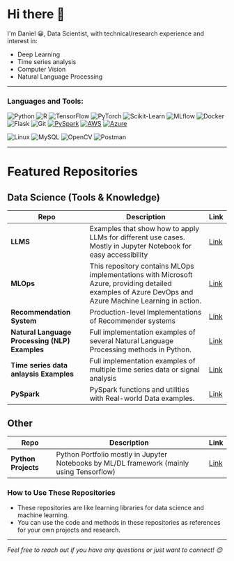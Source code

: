 # Hi there 👋

 I'm Daniel 😀, Data Scientist, with technical/research experience and interest in:
- Deep Learning
- Time series analysis
- Computer Vision
- Natural Language Processing

---

### Languages and Tools:
![Python](https://img.shields.io/badge/-Python-3776AB?style=flat-square&logo=python&logoColor=white)
![R](https://img.shields.io/badge/-Python-3776AB?style=flat-square&logo=python&logoColor=white)
![TensorFlow](https://img.shields.io/badge/-TensorFlow-FF6F00?style=flat-square&logo=tensorflow&logoColor=white)
![PyTorch](https://img.shields.io/badge/-PyTorch-EE4C2C?style=flat-square&logo=pytorch&logoColor=white)
![Scikit-Learn](https://img.shields.io/badge/-ScikitLearn-F7931E?style=flat-square&logo=scikit-learn&logoColor=white)
![MLflow](https://img.shields.io/badge/-MLflow-E6530D?style=flat-square&logo=mlflow&logoColor=white) 
![Docker](https://img.shields.io/badge/-Docker-2496ED?style=flat-square&logo=docker&logoColor=white)
![Flask](https://img.shields.io/badge/-Flask-000000?style=flat-square&logo=flask)
![Git](https://img.shields.io/badge/-Git-F05032?style=flat-square&logo=git&logoColor=white)
[![PySpark](https://img.shields.io/badge/-PySpark-FFAB00?style=flat-square&logo=apache-spark&logoColor=white)](https://spark.apache.org/docs/latest/api/python/index.html)
[![AWS](https://img.shields.io/badge/-AWS-232F3E?style=flat-square&logo=amazon-aws&logoColor=white)](https://aws.amazon.com/)
[![Azure](https://img.shields.io/badge/-Azure-0089D6?style=flat-square&logo=microsoft-azure&logoColor=white)](https://azure.microsoft.com/)

![Linux](https://img.shields.io/badge/-Linux-FCC624?style=flat-square&logo=linux&logoColor=black)
![MySQL](https://img.shields.io/badge/-MySQL-4479A1?style=flat-square&logo=mysql&logoColor=white)
![OpenCV](https://img.shields.io/badge/-OpenCV-5C3EE8?style=flat-square&logo=opencv&logoColor=white)
![Postman](https://img.shields.io/badge/-Postman-FF6C37?style=flat-square&logo=postman&logoColor=white)

---
# Featured Repositories


## Data Science (Tools & Knowledge)

| Repo                             | Description                                                                                                                    | Link |
|----------------------------------|--------------------------------------------------------------------------------------------------------------------------------|------|
| **LLMS**  | Examples that show how to apply LLMs for different use cases. Mostly in Jupyter Notebook for easy accessibility | [Link](https://github.com/dansileshi/LLMS) |
| **MLOps** | This repository contains MLOps implementations with Microsoft Azure, providing detailed examples of Azure DevOps and Azure Machine Learning in action. | [Link](https://github.com/dansileshi/MLOps) |
| **Recommendation System**        | Production-level Implementations of Recommender systems       | [Link](https://github.com/dansileshi/Recommender-Systems) |
| **Natural Language Processing (NLP) Examples** | Full implementation examples of several Natural Language Processing methods in Python. | [Link](https://github.com/dansileshi/Text_analysis) |
| **Time series data anlaysis Examples** | Full implementation examples of multiple time series data or signal analysis  | [Link](https://github.com/dansileshi/Eye-Movement-kde-analysis) |
| **PySpark**                      | PySpark functions and utilities with Real-world Data examples.      | [Link](https://github.com/dansileshi/PySpark_ML) |


## Other 

| Repo              | Description                                                                                           | Link |
|-------------------|-------------------------------------------------------------------------------------------------------|------|
| **Python Projects** | Python Portfolio mostly in Jupyter Notebooks by ML/DL framework (mainly using Tensorflow) | [Link](https://github.com/dansileshi/Miscellaneous-Projects) |


### How to Use These Repositories

- These repositories are like learning libraries for data science and machine learning.
- You can use the code and methods in these repositories as references for your own projects and research.

---

*Feel free to reach out if you have any questions or just want to connect! 😊*
